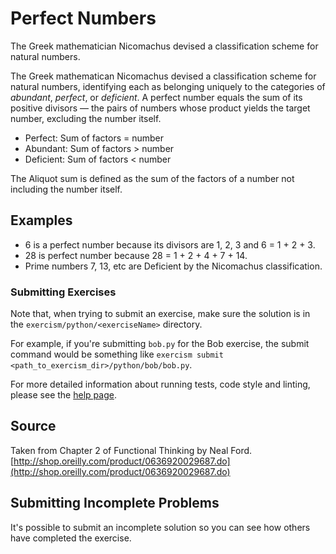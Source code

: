 # Perfect Numbers

The Greek mathematician Nicomachus devised a classification scheme for natural numbers.

The Greek mathematican Nicomachus devised a classification scheme for natural numbers, identifying each as belonging
uniquely to the categories of _abundant_, _perfect_, or _deficient_. A perfect number equals the sum of its positive
divisors — the pairs of numbers whose product yields the target number, excluding the number itself.

- Perfect: Sum of factors = number
- Abundant: Sum of factors > number
- Deficient: Sum of factors < number

The Aliquot sum is defined as the sum of the factors of a number not including the number itself.

## Examples

- 6 is a perfect number because its divisors are 1, 2, 3 and 6 = 1 + 2 +
    3.
- 28 is perfect number because 28 = 1 + 2 + 4 + 7 + 14.
- Prime numbers 7, 13, etc are Deficient by the Nicomachus classification.

### Submitting Exercises

Note that, when trying to submit an exercise, make sure the solution is in the `exercism/python/<exerciseName>`
directory.

For example, if you're submitting `bob.py` for the Bob exercise, the submit command would be something
like `exercism submit <path_to_exercism_dir>/python/bob/bob.py`.

For more detailed information about running tests, code style and linting, please see
the [help page](http://exercism.io/languages/python).

## Source

Taken from Chapter 2 of Functional Thinking by Neal
Ford. [http://shop.oreilly.com/product/0636920029687.do](http://shop.oreilly.com/product/0636920029687.do)

## Submitting Incomplete Problems

It's possible to submit an incomplete solution so you can see how others have completed the exercise.

